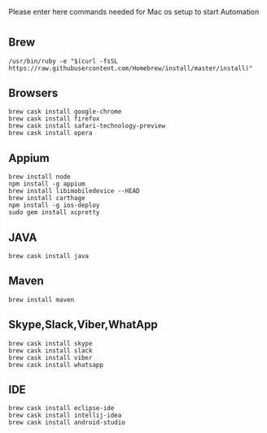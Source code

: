 Please enter here commands needed for Mac os setup to start Automation

# 
## Brew
```
/usr/bin/ruby -e "$(curl -fsSL https://raw.githubusercontent.com/Homebrew/install/master/install)"
```
## Browsers
```
brew cask install google-chrome
brew cask install firefox
brew cask install safari-technology-preview
brew cask install opera
```

## Appium
```
brew install node
npm install -g appium
brew install libimobiledevice --HEAD 
brew install carthage
npm install -g ios-deploy
sudo gem install xcpretty
```

## JAVA
```
brew cask install java
```

## Maven
```
brew install maven
```

## Skype,Slack,Viber,WhatApp
```
brew cask install skype
brew cask install slack
brew cask install viber
brew cask install whatsapp
```


## IDE
```
brew cask install eclipse-ide
brew cask install intellij-idea
brew cask install android-studio
```
